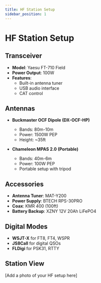 ```yaml
---
title: HF Station Setup
sidebar_position: 1
---
```


# HF Station Setup

## Transceiver
- **Model**: Yaesu FT-710 Field
- **Power Output**: 100W
- **Features**: 
  - Built-in antenna tuner
  - USB audio interface
  - CAT control

## Antennas
- **Buckmaster OCF Dipole (DX-OCF-HP)**
  - Bands: 80m-10m
  - Power: 1500W PEP
  - Height: ~35ft

- **Chameleon MPAS 2.0 (Portable)**
  - Bands: 40m-6m
  - Power: 100W PEP
  - Portable setup with tripod

## Accessories
- **Antenna Tuner**: MAT-Y200
- **Power Supply**: BTECH RPS-30PRO
- **Coax**: KMR 400 (100ft)
- **Battery Backup**: XZNY 12V 20Ah LiFePO4

## Digital Modes
- **WSJT-X** for FT8, FT4, WSPR
- **JS8Call** for digital QSOs
- **FLDigi** for PSK31, RTTY

## Station View
[Add a photo of your HF setup here]
